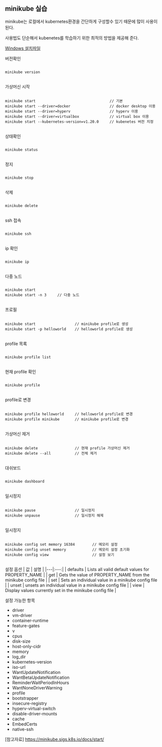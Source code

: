 minikube 실습
-----

minikube는 로컬에서 kubernetes환경을 간단하게 구성할수 있기 때문에 많이 사용이 된다.

사용법도 단순해서 kubenetes를 학습하기 위한 최적의 방법을 제공해 준다.

[Windows 설치파일](https://github.com/kubernetes/minikube/releases/latest/download/minikube-installer.exe "minikube-installer.exe")


버전확인
<pre>
<code>
minikube version
</code>
</pre>

가상머신 시작 
<pre>
<code>
minikube start                                  // 기본
minikube start --driver=docker                  // docker desktop 이용
minikube start --driver=hyperv                  // hyperv 이용
minikube start --driver=virtualbox              // virtual box 이용
minikube start --kubernetes-version=v1.20.0     // kubenetes 버전 지정
</code>
</pre>

상태확인
<pre>
<code>
minikube status
</code>
</pre>

정지
<pre>
<code>
minikube stop
</code>
</pre>

삭제
<pre>
<code>
minikube delete
</code>
</pre>

ssh 접속
<pre>
<code>
minikube ssh
</code>
</pre>

ip 확인
<pre>
<code>
minikube ip
</code>
</pre>

다중 노드
<pre>
<code>
minikube start
minikube start -n 3     // 다중 노드
</code>
</pre>

프로필
<pre>
<code>
minikube start                  // minikube profile로 생성
minikube start -p helloworld    // helloworld profile로 생성
</code>
</pre>

profile 목록
<pre>
<code>
minikube profile list
</code>
</pre>

현재 profile 확인
<pre>
<code>
minikube profile
</code>
</pre>

profile로 변경
<pre>
<code>
minikube profile helloworld     // helloworld profile로 변경
minikube profile minikube       // minikube profile로 변경
</code>
</pre>

가상머신 제거
<pre>
<code>
minikube delete                 // 현재 profile 가상머신 제거
minikube delete --all           // 전체 제거
</code>
</pre>

대쉬보드
<pre>
<code>
minikube dashboard
</code>
</pre>

일시정지
<pre>
<code>
minikube pause                  // 일시정지
minikube unpause                // 일시정지 해제
</code>
</pre>

일시정지
<pre>
<code>
minikube config set memory 16384        // 메모리 설정
minikube config unset memory            // 메모리 설정 초기화
minikube config view                    // 설정 보기
</code>
</pre>

설정 옵션
| 값 | 설명 |
|---|:---:|
| defaults |    Lists all valid default values for PROPERTY_NAME |
| get |         Gets the value of PROPERTY_NAME from the minikube config file |
| set |        Sets an individual value in a minikube config file |
| unset |      unsets an individual value in a minikube config file |
| view |       Display values currently set in the minikube config file |

설정 가능한 항목
 * driver
 * vm-driver
 * container-runtime
 * feature-gates
 * v
 * cpus
 * disk-size
 * host-only-cidr
 * memory
 * log_dir
 * kubernetes-version
 * iso-url
 * WantUpdateNotification
 * WantBetaUpdateNotification
 * ReminderWaitPeriodInHours
 * WantNoneDriverWarning
 * profile
 * bootstrapper
 * insecure-registry
 * hyperv-virtual-switch
 * disable-driver-mounts
 * cache
 * EmbedCerts
 * native-ssh

[참고자료] https://minikube.sigs.k8s.io/docs/start/

